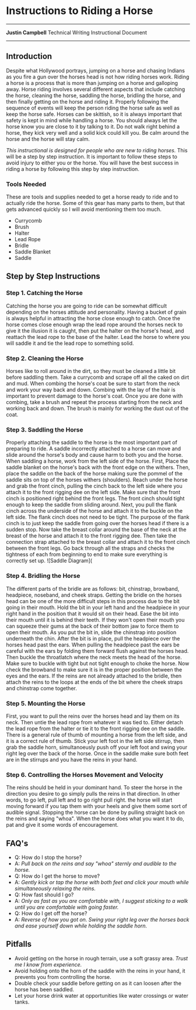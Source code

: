# **Instructions to Riding a Horse**

****
**Justin Campbell**
Technical Writing
Instructional Document
****

## Introduction

Despite what Hollywood portrays, jumping on a horse and chasing Indians as you fire a gun over the horses head is not how riding horses work. Riding a horse is a process that is more than jumping on a horse and galloping away. Horse riding involves several different aspects that include catching the horse, cleaning the horse, saddling the horse, bridling the horse, and then finally getting on the horse and riding it. Properly following the sequence of events will keep the person riding the horse safe as well as keep the horse safe. Horses can be skittish, so it is always important that safety is kept in mind while handling a horse. You should always let the horse know you are close to it by talking to it. Do not walk right behind a horse, they kick very well and a solid kick could kill you. Be calm around the horse and the horse will stay calm.

*This instructional is designed for people who are new to riding horses.* This will be a step by step instruction. It is important to follow these steps to avoid injury to either you or the horse. You will have the best success in riding a horse by following this step by step instruction.
### Tools Needed
These are tools and supplies needed to get a horse ready to ride and to actually ride the horse. Some of this gear has many parts to them, but that gets advanced quickly so I will avoid mentioning them too much.
- Currycomb
- Brush
- Halter
- Lead Rope
- Bridle
- Saddle Blanket
- Saddle
## Step by Step Instructions
### Step 1. Catching the Horse
Catching the horse you are going to ride can be somewhat difficult depending on the horses attitude and personality. Having a bucket of grain is always helpful in attracting the horse close enough to catch. Once the horse comes close enough wrap the lead rope around the horses neck to give it the illusion it is caught, then put the halter on the horse's head, and reattach the lead rope to the base of the halter. Lead the horse to where you will saddle it and tie the lead rope to something solid.
### Step 2. Cleaning the Horse
Horses like to roll around in the dirt, so they must be cleaned a little bit before saddling them. Take a currycomb and scrape off all the caked on dirt and mud. When combing the horse's coat be sure to start from the neck and work your way back and down. Combing with the lay of the hair is important to prevent damage to the horse's coat. Once you are done with combing, take a brush and repeat the process starting from the neck and working back and down. The brush is mainly for working the dust out of the coat.
### Step 3. Saddling the Horse
Properly attaching the saddle to the horse is the most important part of preparing to ride. A saddle incorrectly attached to a horse can move and slide around the horse's body and cause harm to both you and the horse. When saddling a horse, work from the left side of the horse. First, Place the saddle blanket on the horse's back with the front edge on the withers. Then, place the saddle on the back of the horse making sure the pommel of the saddle sits on top of the horses withers (shoulders). Reach under the horse and grab the front cinch, pulling the cinch back to the left side where you attach it to the front rigging dee on the left side. Make sure that the front cinch is positioned right behind the front legs. The front cinch should tight enough to keep the saddle from sliding around. Next, you pull the flank cinch across the underside of the horse and attach it to the buckle on the left side. The flank cinch does not need to be tight. The purpose of the flank cinch is to just keep the saddle from going over the horses head if there is a sudden stop. Now take the breast collar around the base of the neck at the breast of the horse and attach it to the front rigging dee. Then take the connection strap attached to the breast collar and attach it to the front cinch between the front legs. Go back through all the straps and checks the tightness of each from beginning to end to make sure everything is correctly set up.
![Saddle Diagram](
### Step 4. Bridling the Horse
The different parts of the bridle are as follows: bit, chinstrap, browband, headpiece, noseband, and cheek straps. Getting the bridle on the horses head can be one of the more difficult steps in this process due to the bit going in their mouth. Hold the bit in your left hand and the headpiece in your right hand in the position that it would sit on their head. Ease the bit into their mouth until it is behind their teeth. If they won't open their mouth you can squeeze their gums at the back of their bottom jaw to force them to open their mouth. As you put the bit in, slide the chinstrap into position underneath the chin. After the bit is in place, pull the headpiece over the horses head past the ears. When pulling the headpiece past the ears be careful with the ears by folding them forward flush against the horses head. Then buckle the throatlatch where the neck meets the head of the horse. Make sure to buckle with tight but not tight enough to choke the horse. Now check the browband to make sure it is in the proper position between the eyes and the ears. If the reins are not already attached to the bridle, then attach the reins to the loops at the ends of the bit where the cheek straps and chinstrap come together.
### Step 5. Mounting the Horse
First, you want to pull the reins over the horses head and lay them on its neck. Then untie the lead rope from whatever it was tied to. Either detach the lead rope from the halter or tie it to the front rigging dee on the saddle. There is a general rule of thumb of mounting a horse from the left side, and it is a correct rule of thumb. Stick your left foot in the left side stirrup, then grab the saddle horn, simultanoeusly push off your left foot and swing your right leg over the back of the horse. Once in the saddle make sure both feet are in the stirrups and you have the reins in your hand.
### Step 6. Controlling the Horses Movement and Velocity
The reins should be held in your dominant hand. To steer the horse in the direction you desire to go simply pulls the reins in that direction. In other words, to go left, pull left and to go right pull right. the horse will start moving forward if you tap them with your heels and give them some sort of audible signal. Stopping the horse can be done by pulling straight back on the reins and saying "whoa". When the horse does what you want it to do, pat and give it some words of encouragement.

## FAQ's
- Q: How do I stop the horse?
- A: *Pull back on the reins and say "whoa" sternly and audible to the horse.*
- Q: How do I get the horse to move?
- A: *Gently kick or tap the horse with both feet and click your mouth while simultaneously relaxing the reins.*
- Q: How fast should I go?
- A: *Only as fast as you are comfortable with, I suggest sticking to a walk until you are comfortable with going faster.*
- Q: How do I get off the horse?
- A: *Reverse of how you got on. Swing your right leg over the horses back and ease yourself down while holding the saddle horn.*
## Pitfalls
- Avoid getting on the horse in rough terrain, use a soft grassy area. *Trust me I know from experience.*
- Avoid holding onto the horn of the saddle with the reins in your hand, it prevents you from controlling the horse.
- Double check your saddle before getting on as it can loosen after the horse has been saddled.
- Let your horse drink water at opportunities like water crossings or water tanks.
